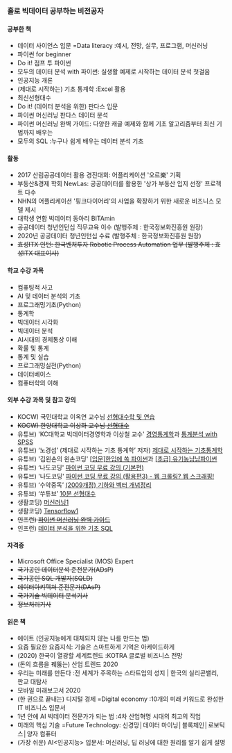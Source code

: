 ### 홀로 빅데이터 공부하는 비전공자

#### 공부한 책
- 데이터 사이언스 입문 =Data literacy :예시, 전망, 실무, 프로그램, 머신러닝
- 파이썬 for beginner
- Do it! 점프 투 파이썬
- 모두의 데이터 분석 with 파이썬: 실생활 예제로 시작하는 데이터 분석 첫걸음
- 인공지능 개론
- (제대로 시작하는) 기초 통계학 :Excel 활용
- 최신선형대수
- Do it! (데이터 분석을 위한) 판다스 입문
- 파이썬 머신러닝 판다스 데이터 분석
- 파이썬 머신러닝 완벽 가이드: 다양한 캐글 예제와 함께 기초 알고리즘부터 최신 기법까지 배우는
- 모두의 SQL :누구나 쉽게 배우는 데이터 분석 기초

#### 활동
- 2017 산림공공데이터 활용 경진대회: 어플리케이션 '오르樂' 기획
- 부동산&경제 학회 NewLas: 공공데이터를 활용한 '상가 부동산 입지 선정' 프로젝트 다수
- NHN의 어플리케이션 '핑크다이어리'의 사업을 확장하기 위한 새로운 비즈니스 모델 제시
- 대학생 연합 빅데이터 동아리 BITAmin
- 공공데이터 청년인턴십 직무교육 이수 (발행주체 : 한국정보화진흥원 원장)
- 2020년 공공데이터 청년인턴십 수료 (발행주체 : 한국정보화진흥원 원장)
- ~~효성ITX 인턴: 한국벤처투자 Robotic Process Automation 업무 (발행주체 : 효성ITX 대표이사)~~

#### 학교 수강 과목
- 컴퓨팅적 사고
- AI 및 데이터 분석의 기초
- 프로그래밍기초(Python)
- 통계학
- 빅데이터 시각화
- 빅데이터 분석
- AI시대의 경제통상 이해
- 확률 및 통계
- 통계 및 실습
- 프로그래밍실전(Python)
- 데이터베이스
- 컴퓨터학의 이해

#### 외부 수강 과목 및 참고 강의
- KOCW) 국민대학교 이옥연 교수님 [선형대수학 및 연습](http://www.kocw.net/home/search/kemView.do?kemId=694450)
- ~~KOCW) 한양대학교 이상화 교수님 [선형대수](http://www.kocw.net/home/search/kemView.do?kemId=977757)~~
- 유튜브) 'KC대학교 빅데이터경영학과 이상철 교수' [경영통계학](https://www.youtube.com/playlist?list=PLEUKy_nwlzwGWuVyegtJ0RbBrNxa80EzZ)과 [통계분석 with SPSS](https://www.youtube.com/playlist?list=PLEUKy_nwlzwH4XXK3hhiG2huy0eOpa-Js)
- 유튜브) ‘노경섭’ (제대로 시작하는 기초 통계학’ 저자) [제대로 시작하는 기초통계학](https://www.youtube.com/playlist?list=PLsri7w6p16vuDN55ZGHVYnitXs2R1Wz6q)
- 유튜브) '김왼손의 왼손코딩' [[입문]한입에 쏙 파이썬](https://www.youtube.com/playlist?list=PLGPF8gvWLYyontH0PECIUFFUdvATXWQEL)과 [[초급] 유기농냠냠파이썬](https://www.youtube.com/playlist?list=PLGPF8gvWLYypeEoFNTfSHdFL5WRLAfmmm)
- 유튜브) ‘나도코딩' [파이썬 코딩 무료 강의 (기본편)](https://www.youtube.com/watch?v=kWiCuklohdY&t=361s)
- 유튜브) '나도코딩' [파이썬 코딩 무료 강의 (활용편3) - 웹 크롤링? 웹 스크래핑! ](https://www.youtube.com/watch?v=yQ20jZwDjTE)
- 유튜브) ‘수악중독’ [(2009개정) 기하와 벡터 개념정리](https://www.youtube.com/playlist?list=PLXJ3W1lEGK8XMoCn8HVySy5DrL6rfDXTx)
- 유튜브) ‘쑤튜브’ [10분 선형대수](https://www.youtube.com/playlist?list=PLdEdazAwz5Q_n47tqf0QY94ASCmWqeGX1)
- 생활코딩) [머신러닝1](https://opentutorials.org/course/4548)
- 생활코딩) [Tensorflow1](https://opentutorials.org/course/4570)
- ~~인프런) [파이썬 머신러닝 완벽 가이드](https://www.inflearn.com/course/%ED%8C%8C%EC%9D%B4%EC%8D%AC-%EB%A8%B8%EC%8B%A0%EB%9F%AC%EB%8B%9D-%EC%99%84%EB%B2%BD%EA%B0%80%EC%9D%B4%EB%93%9C)~~
- 인프런) [데이터 분석을 위한 기초 SQL](https://www.inflearn.com/course/%EB%B0%B1%EB%AC%B8%EC%9D%B4%EB%B6%88%EC%97%AC%EC%9D%BC%ED%83%80-%EB%8D%B0%EC%9D%B4%ED%84%B0-%EB%B6%84%EC%84%9D-%EA%B8%B0%EC%B4%88-SQL/)



#### 자격증
- Microsoft Office Specialist (MOS) Expert
- ~~국가공인 데이터분석 준전문가(ADsP)~~
- ~~국가공인 SQL 개발자(SQLD)~~
- ~~데이터아키텍처 준전문가(DAsP)~~
- ~~국가기술 빅데이터 분석기사~~
- ~~정보처리기사~~

#### 읽은 책
- 에이트 (인공지능에게 대체되지 않는 나를 만드는 법)
- 요즘 필요한 요즘지식: 기술은 스마트하게 기억은 아케이드하게 
- (2020) 한국이 열광할 세계트렌드 :KOTRA 글로벌 비즈니스 전망 
- (돈의 흐름을 꿰뚫는) 산업 트렌드 2020
- 우리는 미래를 만든다 :전 세계가 주목하는 스타트업의 성지 | 한국의 실리콘밸리, 판교 대탐사
- 모바일 미래보고서 2020
- (한 권으로 끝내는) 디지털 경제 =Digital economy :10개의 미래 키워드로 완성한 IT 비즈니스 입문서
- 1년 안에 AI 빅데이터 전문가가 되는 법 :4차 산업혁명 시대의 최고의 직업
- 미래의 핵심 기술 =Future Technology: 신경망│데이터 마이닝│블록체인│로보틱스│양자 컴퓨터
- (가장 쉬운) AI<인공지능> 입문서: 머신러닝, 딥 러닝에 대한 원리를 알기 쉽게 설명
